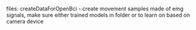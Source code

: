 files: 
createDataForOpenBci - create movement samples made of emg signals, make sure either trained models in folder or to learn on based on camera device

